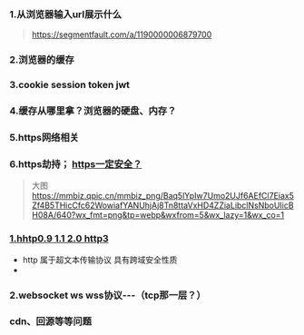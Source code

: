 ### 1.从浏览器输入url展示什么
> https://segmentfault.com/a/1190000006879700



### 2.浏览器的缓存

### 3.cookie session token jwt 

### 4.缓存从哪里拿？浏览器的硬盘、内存？

### 5.https网络相关

### 6.https劫持； [https一定安全？](https://mp.weixin.qq.com/s?__biz=MzI0MzIyMDM5Ng==&mid=2649828002&idx=3&sn=f777f1199373be3062bd6f6d4df7c3de&chksm=f175e061c60269776c203d275bbaf371598424bac67a99f03fc13071b9678a8385e99901320d&mpshare=1&scene=1&srcid=&sharer_sharetime=1593423482293&sharer_shareid=d8a42a036410d40dc406698d61921ee9&key=9853f5dfd5cd58d680e435c281a3f27708d49a5cdf92a5410a9558968f97b4934b9499bc98c17e25b76a5aad825c5cb3e31258bc5e3346b7f5282ff7a61ebdc19dabe6b0bec6222fcfe4b2f6a5d5d3da&ascene=1&uin=Nzc0NDIxODM1&devicetype=Windows+10+x64&version=62090529&lang=zh_CN&exportkey=A2nnrCoTU4ISaezM3ru0hrM%3D&pass_ticket=Db8oKSPT3SpE7xMxInRLK5UAkW9gG6Q1Ymoh%2FJAcs7MNRD%2FmwQnhg9SeCJrXWAVQ)

>大图 https://mmbiz.qpic.cn/mmbiz_png/Baq5lYpIw7Umo2UJf6AEfCl7Eiax5Zf4B5THicCfc62WowiafYANUhjAj8Tn8ttaVxHD4ZZiaLibclNsNboUIicBH08A/640?wx_fmt=png&tp=webp&wxfrom=5&wx_lazy=1&wx_co=1

### [1.hhtp0.9 1.1 2.0 http3](https://mp.weixin.qq.com/s/F2TVNJkaXSZujgWVo9x_Dg)
  * http 属于超文本传输协议 具有跨域安全性质
  * 

### 2.websocket ws wss协议---（tcp那一层？）


### cdn、回源等等问题